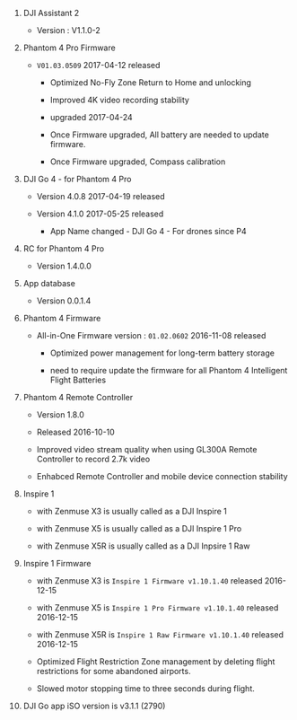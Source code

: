 1. DJI Assistant 2 

    * Version : V1.1.0-2

2. Phantom 4 Pro Firmware

    * `V01.03.0509` 2017-04-12 released

        * Optimized No-Fly Zone Return to Home and unlocking

        * Improved 4K video recording stability

        * upgraded 2017-04-24

        * Once Firmware upgraded, All battery are needed to update firmware.

        * Once Firmware upgraded, Compass calibration 

3. DJI Go 4 - for Phantom 4 Pro

    * Version 4.0.8 2017-04-19 released

    * Version 4.1.0 2017-05-25 released

        * App Name changed - DJI Go 4 - For drones since P4
        
4. RC for Phantom 4 Pro

    * Version 1.4.0.0

5. App database

    * Version 0.0.1.4

6. Phantom 4 Firmware

    * All-in-One Firmware version : `01.02.0602` 2016-11-08 released

        * Optimized power management for long-term battery storage

        * need to require update the firmware for all Phantom 4 Intelligent Flight Batteries

7. Phantom 4 Remote Controller 

    * Version 1.8.0

    * Released 2016-10-10

    * Improved video stream quality when using GL300A Remote Controller to record 2.7k video

    * Enhabced Remote Controller and mobile device connection stability

8. Inspire 1 

    * with Zenmuse X3 is usually called as a DJI Inspire 1

    * with Zenmuse X5 is usually called as a DJI Inspire 1 Pro

    * with Zenmuse X5R is usually called as a DJI Inpsire 1 Raw

9. Inspire 1 Firmware

    * with Zenmuse X3 is `Inspire 1 Firmware v1.10.1.40` released 2016-12-15

    * with Zenmuse X5 is `Inspire 1 Pro Firmware v1.10.1.40` released 2016-12-15

    * with Zenmuse X5R is `Inspire 1 Raw Firmware v1.10.1.40` released 2016-12-15
    
    * Optimized Flight Restriction Zone management by deleting flight restrictions for some abandoned
airports.

    * Slowed motor stopping time to three seconds during flight.

10. DJI Go app iSO version is v3.1.1 (2790)